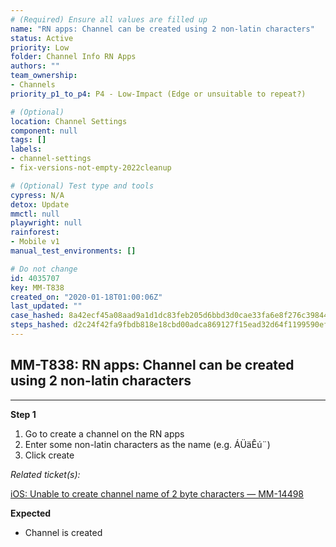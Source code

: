 ```yaml
---
# (Required) Ensure all values are filled up
name: "RN apps: Channel can be created using 2 non-latin characters"
status: Active
priority: Low
folder: Channel Info RN Apps
authors: ""
team_ownership: 
- Channels
priority_p1_to_p4: P4 - Low-Impact (Edge or unsuitable to repeat?)

# (Optional)
location: Channel Settings
component: null
tags: []
labels: 
- channel-settings
- fix-versions-not-empty-2022cleanup

# (Optional) Test type and tools
cypress: N/A
detox: Update
mmctl: null
playwright: null
rainforest: 
- Mobile v1
manual_test_environments: []

# Do not change
id: 4035707
key: MM-T838
created_on: "2020-01-18T01:00:06Z"
last_updated: ""
case_hashed: 8a42ecf45a08aad9a1d1dc83feb205d6bbd3d0cae33fa6e8f276c3984475aa79d309e806757abaef2c0e75e02447b710
steps_hashed: d2c24f42fa9fbdb818e18cbd00adca869127f15ead32d64f1199590eff0476f4db77515410116fe80ec360df8d223fc5
---
```


<!-- (Auto-generated) Based on frontmatter's "key" and "name" -->

## MM-T838: RN apps: Channel can be created using 2 non-latin characters

---

**Step 1**

1. Go to create a channel on the RN apps
2. Enter some non-latin characters as the name (e.g. ÁÜäÊú¨)
3. Click create

_Related ticket(s):_

[iOS: Unable to create channel name of 2 byte characters — MM-14498](https://mattermost.atlassian.net/browse/MM-14498)

**Expected**

- Channel is created
